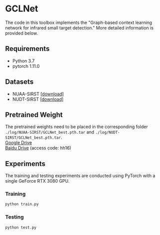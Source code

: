 # GCLNet
The code in this toolbox implements the "Graph-based context learning network for infrared small target detection." More detailed information is provided below.

## Requirements
* Python 3.7
* pytorch 1.11.0

## Datasets
* NUAA-SIRST [[download]](https://github.com/YimianDai/sirst)
* NUDT-SIRST [[download]](https://github.com/YeRen123455/Infrared-Small-Target-Detection)

## Pretrained Weight  
The pretrained weights need to be placed in the corresponding folder `./log/NUAA-SIRST/GCLNet_best.pth.tar` and `./log/NUDT-SIRST/GCLNet_best.pth.tar`.  
[Google Drive](https://drive.google.com/drive/folders/1U9y5lHmdOv5NFnhCnI36uBHRniPeaLP1?usp=sharing)  
[Baidu Drive](https://pan.baidu.com/s/1P10lvyztFD6r5k5k7iOBvw) (access code: hh16)  


## Experiments
The training and testing experiments are conducted using PyTorch with a single GeForce RTX 3080 GPU.

### Training
```python  
python train.py  
```

### Testing
```python  
python test.py  
```
